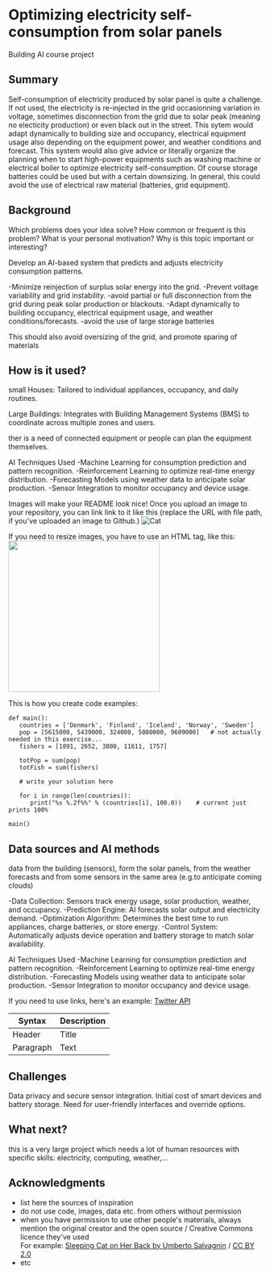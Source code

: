 # Optimizing electricity self-consumption from solar panels

Building AI course project

## Summary

Self-consumption of electricity produced by solar panel is quite a challenge. If not used, the electricity is re-injected in the grid occasionning variation in voltage, sometimes disconnection from the grid due to solar peak (meaning no electicity production) or even black out in the street. This sytem would adapt dynamically to building size and occupancy, electrical equipment usage also depending on the equipment power, and weather conditions and forecast. This system would also give advice or literally organize the planning when to start high-power equipments such as washing machine or electrical boiler to optimize electricity self-consumption. Of course storage batteries could be used but with a certain downsizing. In general, this could avoid the use of electrical raw material (batteries, grid equipment).


## Background

Which problems does your idea solve? How common or frequent is this problem? What is your personal motivation? Why is this topic important or interesting?

Develop an AI-based system that predicts and adjusts electricity consumption patterns.

-Minimize reinjection of surplus solar energy into the grid.
-Prevent voltage variability and grid instability.
-avoid partial or full disconnection from the grid during peak solar production or blackouts.
-Adapt dynamically to building occupancy, electrical equipment usage, and weather conditions/forecasts.
-avoid the use of large storage batteries

This should also avoid oversizing of the grid, and promote sparing of materials

## How is it used?
small Houses: Tailored to individual appliances, occupancy, and daily routines.

Large Buildings: Integrates with Building Management Systems (BMS) to coordinate across multiple zones and users.

ther is a need of connected equipment or people can plan the equipment themselves.

AI Techniques Used
-Machine Learning for consumption prediction and pattern recognition.
-Reinforcement Learning to optimize real-time energy distribution.
-Forecasting Models using weather data to anticipate solar production.
-Sensor Integration to monitor occupancy and device usage.


Images will make your README look nice!
Once you upload an image to your repository, you can link link to it like this (replace the URL with file path, if you've uploaded an image to Github.)
![Cat](https://upload.wikimedia.org/wikipedia/commons/5/5e/Sleeping_cat_on_her_back.jpg)

If you need to resize images, you have to use an HTML tag, like this:
<img src="https://upload.wikimedia.org/wikipedia/commons/5/5e/Sleeping_cat_on_her_back.jpg" width="300">

This is how you create code examples:
```
def main():
   countries = ['Denmark', 'Finland', 'Iceland', 'Norway', 'Sweden']
   pop = [5615000, 5439000, 324000, 5080000, 9609000]   # not actually needed in this exercise...
   fishers = [1891, 2652, 3800, 11611, 1757]

   totPop = sum(pop)
   totFish = sum(fishers)

   # write your solution here

   for i in range(len(countries)):
      print("%s %.2f%%" % (countries[i], 100.0))    # current just prints 100%

main()
```


## Data sources and AI methods

data from the building (sensors), form the solar panels, from the weather forecasts and from some sensors in the same area (e.g.to anticipate coming clouds)

-Data Collection: Sensors track energy usage, solar production, weather, and occupancy.
-Prediction Engine: AI forecasts solar output and electricity demand.
-Optimization Algorithm: Determines the best time to run appliances, charge batteries, or store energy.
-Control System: Automatically adjusts device operation and battery storage to match solar availability.

AI Techniques Used
-Machine Learning for consumption prediction and pattern recognition.
-Reinforcement Learning to optimize real-time energy distribution.
-Forecasting Models using weather data to anticipate solar production.
-Sensor Integration to monitor occupancy and device usage.

If you need to use links, here's an example:
[Twitter API](https://developer.twitter.com/en/docs)

| Syntax      | Description |
| ----------- | ----------- |
| Header      | Title       |
| Paragraph   | Text        |

## Challenges

Data privacy and secure sensor integration.
Initial cost of smart devices and battery storage.
Need for user-friendly interfaces and override options.


## What next?

this is a very large project which needs a lot of human resources with specific skills: electricity, computing, weather,...


## Acknowledgments

* list here the sources of inspiration 
* do not use code, images, data etc. from others without permission
* when you have permission to use other people's materials, always mention the original creator and the open source / Creative Commons licence they've used
  <br>For example: [Sleeping Cat on Her Back by Umberto Salvagnin](https://commons.wikimedia.org/wiki/File:Sleeping_cat_on_her_back.jpg#filelinks) / [CC BY 2.0](https://creativecommons.org/licenses/by/2.0)
* etc
